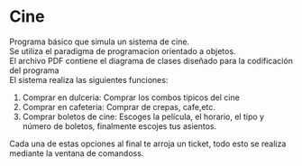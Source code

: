 # Cine
Programa básico que simula un sistema de cine. 
<br>
Se utiliza el paradigma de programacion orientado a objetos.
<br>
El archivo PDF contiene el diagrama de clases diseñado para la codificación del programa
<br>
El sistema realiza las siguientes funciones:
<ol>
   <li>Comprar en dulceria: Comprar los combos tipicos del cine</li>
   <li>Comprar en cafeteria: Comprar de crepas, cafe,etc.</li>
   <li>Comprar boletos de cine: Escoges la película, el horario, el tipo y número de boletos, finalmente escojes tus asientos.</li>
</ol>
Cada una de estas opciones al final te arroja un ticket, todo esto se realiza mediante la ventana de comandoss.
  
